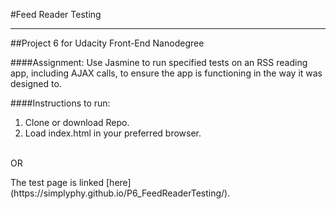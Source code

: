 #Feed Reader Testing
___
##Project 6 for Udacity Front-End Nanodegree

####Assignment:
Use Jasmine to run specified tests on an RSS reading app, including AJAX calls, to ensure the app is functioning in the way it was designed to.

####Instructions to run:
<ol>
<li>Clone or download Repo.</li>
<li>Load index.html in your preferred browser.</li>
</ol>
<br>OR<br>
<p>The test page is linked [here](https://simplyphy.github.io/P6_FeedReaderTesting/).</p>